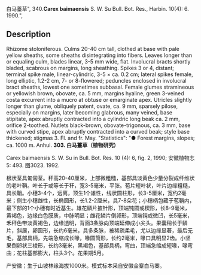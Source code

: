白马薹草",
340.**Carex baimaensis** S. W. Su Bull. Bot. Res., Harbin. 10(4): 6. 1990.",

## Description
Rhizome stoloniferous. Culms 20-40 cm tall, clothed at base with pale yellow sheaths, some sheaths disintegrating into fibers. Leaves longer than or equaling culm, blades linear, 3-5 mm wide, flat. Involucral bracts shortly bladed, scabrous on margins, long sheathing. Spikes 3 or 4, distant; terminal spike male, linear-cylindric, 3-5 × ca. 0.2 cm; lateral spikes female, long elliptic, 1.2-2 cm, 7- or 8-flowered; peduncles enclosed in involucral bract sheaths, lowest one sometimes subbasal. Female glumes stramineous or yellowish brown, obovate, ca. 5 mm, margins hyaline, green 3-veined costa excurrent into a mucro at obtuse or emarginate apex. Utricles slightly longer than glume, obliquely patent, ovate, ca. 9 mm, sparsely pilose, especially on margins, later becoming glabrous, many veined, base stipitate, apex abruptly contracted into a cylindric long beak ca. 2 mm, orifice 2-toothed. Nutlets black-brown, obovate-trigonous, ca. 3 mm, base with curved stipe, apex abruptly contracted into a curved beak; style base thickened; stigmas 3. Fl. and fr. May.
  "Statistics": "● Forest margins, slopes; ca. 1000 m. Anhui.
**303. 白马薹草（植物研究）**

Carex baimaensis S. W. Su in Bull. Bot. Res. 10 (4): 6, fig. 2, 1990; 安徽植物志5: 493. 图3023. 1992.

根状茎具匍匐茎。秆高20-40厘米，上部微粗糙，基部具淡黄色少量分裂成纤维状的老叶鞘。叶长于或等长于秆，宽3-5毫米，平张。苞片短叶状，叶片边缘粗糙，具长鞘。小穗3-4个，远离，顶生1个雄性，线状圆柱形，长3-5厘米，宽约2毫米；侧生小穗雌性，长椭圆形，长1.2-2厘米，具7-8朵花；小穗柄包藏于苞鞘内，最下部的1个小穗有时近基生。雄花鳞片披针形，顶端钝圆或楔形，长8-9毫米，黄褐色，边缘白色膜质，中脉明显；雌花鳞片倒卵形，顶端钝或微凹，长5毫米，禾秆色带淡黄褐色，边缘透明，背面3条脉向顶端延伸成小尖头。果囊稍长于鳞片，斜展，卵圆形，长约6毫米，具多条脉，被稀疏柔毛，尤以边缘显著，最后无毛，基部具柄，先端急缩成长喙，喙圆筒形，长约2毫米，喙口具明显2齿。小坚果倒卵状三棱形，长约3毫米，黑褐色，基部具柄，弯曲，顶端急缩成短喙，喙弯曲；花柱基部膨大，柱头3个。花果期5月。

产安徽；生于山坡林缘海拔1000米。模式标本采自安徽金寨白马寨。
